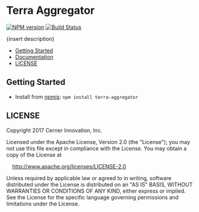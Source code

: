 # Terra Aggregator


[![NPM version](http://img.shields.io/npm/v/terra-aggregator.svg)](https://www.npmjs.org/package/terra-aggregator)
[![Build Status](https://travis-ci.org/cerner/terra-framework.svg?branch=master)](https://travis-ci.org/cerner/terra-framework)

{insert description}

- [Getting Started](#getting-started)
- [Documentation](https://github.com/cerner/terra-framework/tree/master/packages/terra-aggregator/docs)
- [LICENSE](#license)

## Getting Started

- Install from [npmjs](https://www.npmjs.com): `npm install terra-aggregator`

## LICENSE

Copyright 2017 Cerner Innovation, Inc.

Licensed under the Apache License, Version 2.0 (the "License"); you may not use this file except in compliance with the License. You may obtain a copy of the License at

&nbsp;&nbsp;&nbsp;&nbsp;http://www.apache.org/licenses/LICENSE-2.0

Unless required by applicable law or agreed to in writing, software distributed under the License is distributed on an "AS IS" BASIS, WITHOUT WARRANTIES OR CONDITIONS OF ANY KIND, either express or implied. See the License for the specific language governing permissions and limitations under the License.
